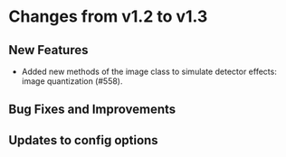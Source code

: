 Changes from v1.2 to v1.3
=========================

New Features
------------

- Added new methods of the image class to simulate detector effects:
  image quantization (#558).


Bug Fixes and Improvements
--------------------------


Updates to config options
-------------------------

